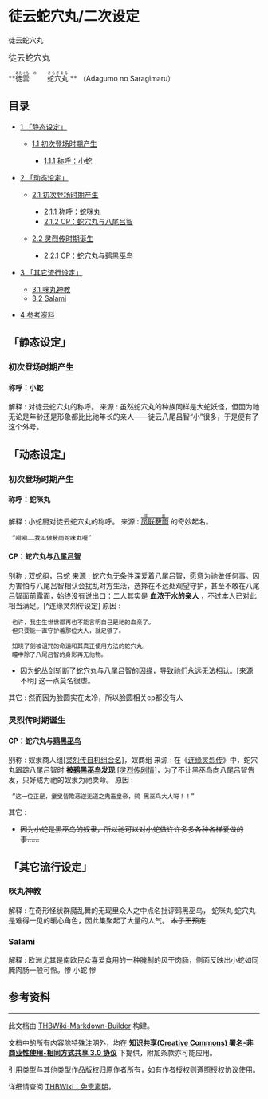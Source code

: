 # 徒云蛇穴丸/二次设定

<!-- source html: G:\repos\THBWiki-Markdown-Builder\THBWikiMarkdown\Temp\main\c\c2\ns0%3A%E5%BE%92%E4%BA%91%E8%9B%87%E7%A9%B4%E4%B8%B8%2F%E4%BA%8C%E6%AC%A1%E8%AE%BE%E5%AE%9A.html -->

徒云蛇穴丸

  
<big>徒云蛇穴丸</big>  

 **<ruby lang="ja"><rb>徒雲</rb><rp> (</rp><rt>あだぐも</rt><rp>) </rp></ruby>
<ruby lang="ja"><rb>　</rb><rp> (</rp><rt>の</rt><rp>) </rp></ruby>
<ruby lang="ja"><rb>蛇穴丸</rb><rp> (</rp><rt>さらぎまる</rt><rp>) </rp></ruby>
** （Adagumo no Saragimaru）
  


## 目录

- [1 「静态设定」](#「静态设定」)

  - [1.1 初次登场时期产生](#初次登场时期产生)

    - [1.1.1 称呼：小蛇](#称呼：小蛇)






- [2 「动态设定」](#「动态设定」)

  - [2.1 初次登场时期产生](#初次登场时期产生_2)

    - [2.1.1 称呼：蛇咪丸](#称呼：蛇咪丸)
    - [2.1.2 CP：蛇穴丸与八尾吕智](#CP：蛇穴丸与八尾吕智)



  - [2.2 灵烈传时期诞生](#灵烈传时期诞生)

    - [2.2.1 CP：蛇穴丸与鹀黑巫鸟](#CP：蛇穴丸与鹀黑巫鸟)






- [3 「其它流行设定」](#「其它流行设定」)

  - [3.1 咪丸神教](#咪丸神教)
  - [3.2 Salami](#Salami)



- [4 参考资料](#参考资料)





## 「静态设定」

### 初次登场时期产生

#### 称呼：小蛇
解释
: 对徒云蛇穴丸的称呼。
来源
: 虽然蛇穴丸的种族同样是大蛇妖怪，但因为祂无论是年龄还是形象都比比祂年长的亲人——徒云八尾吕智“小”很多，于是便有了这个外号。


## 「动态设定」

### 初次登场时期产生

#### 称呼：蛇咪丸
解释
: 小蛇厨对徒云蛇穴丸的称呼。
来源
: <ruby><rb><a href="/%E5%87%A4%E8%81%94%E8%96%AE%E9%9B%A8" title="凤联薮雨">凤联薮雨</a></rb><rp> (</rp><rt><a href="/%E7%90%AA%E9%9C%B2%E8%AF%BA" title="琪露诺">笨蛋</a></rt><rp>) </rp></ruby>
的奇妙起名。

```
 “嗬嗬……我叫做薮雨蛇咪丸喔”
```


#### CP：蛇穴丸与[八尾吕智](./徒云八尾吕智.md)
别称
: 双蛇组，吕蛇
来源
: 蛇穴丸无条件深爱着八尾吕智，愿意为祂做任何事。因为害怕与八尾吕智相认会扰乱对方生活，选择在不远处观望守护，甚至不敢在八尾吕智面前露面，始终没有说出口：二人其实是 **血浓于水的亲人** ，不过本人已对此相当满足。[^连缘灵烈传设定]
原因
: 

```
 也许，我生生世世都再也不能言明自己是祂的血亲了。
 但只要能一直守护着那位大人，就足够了。
 
 知晓了剑被诅咒的命运和其真正使用方法的蛇穴丸，
 瞳中除了八尾吕智的身影再无他物。
```

- 因为[蛇丛剑](./蛇丛剑.md)斩断了蛇穴丸与八尾吕智的因缘，导致祂们永远无法相认。[来源不明]
 这一点莫名很虐。

其它
: 然而因为脸圆实在太冷，所以脸圆相关cp都没有人


### 灵烈传时期诞生

#### CP：蛇穴丸与[鹀黑巫鸟](./鹀黑巫鸟.md)
别称
: 奴隶商人组[&#91;灵烈传自机组合名&#93;](./连缘灵烈传～Reactivate_majestical_imperial.md)，奴商组
来源
: 在《[连缘灵烈传](./连缘灵烈传～Reactivate_majestical_imperial.md)》中，蛇穴丸跟踪八尾吕智时 **被[鹀黑巫鸟](./鹀黑巫鸟.md)发现** [&#91;灵烈传剧情&#93;](./连缘灵烈传～Reactivate_majestical_imperial-设定与剧情-故事背景.md)，为了不让黑巫鸟向八尾吕智告发，只好成为祂的奴隶为祂卖命。
原因
: 

```
 “这一位正是，童叟皆欺恶逆无道之鬼畜皇帝，鹀 黑巫鸟大人呀！！”
```

其它
: 

-  ~~因为小蛇是黑巫鸟的奴隶，所以祂可以对小蛇做许许多多各种各样爱做的事……~~ 


## 「其它流行设定」

### 咪丸神教
解释
: 在奇形怪状群魔乱舞的无现里众人之中点名批评鹀黑巫鸟， ~~蛇咪丸~~ 蛇穴丸是难得一见的暖心角色，因此集聚起了大量的人气。 ~~本子王预定~~ 


### Salami
解释
: 欧洲尤其是南欧民众喜爱食用的一种腌制的风干肉肠，侧面反映出小蛇如同腌肉肠一般可怜。惨 小蛇 惨


## 参考资料




---

此文档由 [THBWiki-Markdown-Builder](https://github.com/Delsin-Yu/THBWiki-Markdown-Builder) 构建。

文档中的所有内容除特殊注明外，均在 [**知识共享(Creative Commons) 署名-非商业性使用-相同方式共享 3.0 协议**](https://creativecommons.org/licenses/by-sa/3.0/deed.zh-hans) 下提供，附加条款亦可能应用。

引用类型与其他类型作品版权归原作者所有，如有作者授权则遵照授权协议使用。

详细请查阅 [THBWiki：免责声明](https://thbwiki.cc/THBWiki:%E5%85%8D%E8%B4%A3%E5%A3%B0%E6%98%8E)。

